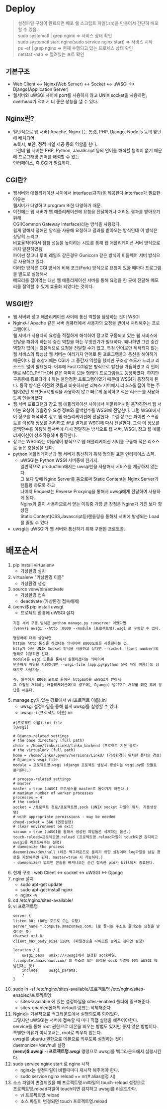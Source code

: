 # Deploy

>설정파일 구성이 완료되면 배포 쉘 스크립트 파일(.sh)을 만들어서 간단히 배포 할 수 있음.<br>
>sudo systemctl | grep nginx => 서비스 상태 확인<br>
>sudo systemctl start nginx(sudo service nginx start) => 서비스 시작<br>
>ps -ef | grep nginx => 현재 수행되고 있는 프로세스 상태 확인<br>
>netstat -nap => 열려있는 포트 확인


## 기본구조
- Web Client <-> Nginx(Web Server) <-> Socket <-> uWSGI <-> Django(Application Server)
- 웹서버와 uWSGI 사이에 port를 사용하지 않고 UNIX socket을 사용하면, overhead가 적어서 더 좋은 성능을 낼 수 있다.

## Nginx란?
- 일반적으로 웹 서버( Apache, Nginx )는 톰캣, PHP, Django, Node.js 등의 앞단에 배치되어<br> 프록시, 보안, 정적 파일 제공 등의 역할을 한다.<br>
  그런데 웹 서버는 PHP, Python, JavaScript 등의 언어를 해석할 능력이 없기 때문에 프로그래밍 언어를 해석할 수 있는<br> 인터페이스, 즉 CGI가 필요하다.

## CGI란?
- 웹서버와 애플리케이션 사이에서 interface(규칙)을 제공한다.Interface가 필요한 이유는<br> 웹서버가 다양하고 program 또한 다양하기 때문.
- 이전에는 웹 서버가 웹 애플리케이션에 요청을 전달하거나 처리된 결과를 받아오기 위해<br> CGI(Common Gateway Interface)라는 방식을 사용했다.<br>
쉽게 말해서 정해진 양식을 사용해 요청하고 결과를 받아오는 방식인데 이 방식은 상당히 느리고<br> 비효율적이여서 점점 성능을 높이려는 시도를 통해 웹 애플리케이션 서버 방식으로까지 발전하였음.<br>
파이썬 장고나 루비 레일즈 같은경우 Gunicorn 같은 방식의 미들웨어 서버 방식으로 사용하고 있다.<br> 이러한 방식은 CGI 방식에 비해 포크(Fork) 방식으로 요청이 있을 때마다 프로그램을 별도로 실행해서<br>
메모리를 잡아먹는 대신 웹 애플리케이션 서버를 통해 요청을 한 곳에 전달해 메모리를 절약할 수 있게 효율화 되었다는 것이다. 

## WSGI란?
- 웹 서버와 장고 애플리케이션 사이에 통신 역할을 담당하는 것이 WSGI
- Nginx나 Apache 같은 서버 컴퓨터에서 사용자의 요청을 받아서 처리해주는 프로그램이다. <br>웹 서버가 사용자의 요청을 적절하게 해석하여 
장고로 구동되고 있는 웹 서비스에 전달을 해줘야 하는데 중간 역할을 하는 무엇인가가 필요하다. 왜나하면 그런 중간 역할자 없이는 효율적으로 요청을 전달할 수가 없고, 
특정 언어로만 제작되지 않는 웹 서비스의 특성상 웹 서버는 여러가지 언어로 된 프로그램들과 통신을 해야하기 때문이다.
웹 초창기에는 CGI가 그 중간자 역할을 했지만 구조상 속도가 느리고 리소스도 많이 필요했다. 이후에 Fast CGI같은 방식으로 발전을 거듭하였고
각 언어별로 MOD_PYTHON 같은 아파치 모듈 형태의 프로그램들도 등장하였다. 하지만 구동중에 종료되거나 하는 불안정한 프로그램이였기 때문에
WSGI가 등장하게 된다. 동작 방식은 이전의 것들과 비슷하지만 리눅스 서버에서 리소스를 잡아 먹는 주범이었던 포크(Fork)방식을 사용하지 않고
빠르게 동작하고 적은 리소스를 사용하도록 만들어졌다.
- 웹 서버 프로그램과 장고 웹 애플리케이션 사이에서 미들웨어처럼 동작하면서 웹 서버는 요청이 있을경우 요청 정보와 콜백함수를 WSGI에 전달한다.
그럼 WSGI에서 이 정보를 해석하여 장고 웹 애플리케이션에 전달한다. 그럼 장고는 파이썬 스크립트를 이용해 정보를 처리하고 끝낸 결과를 WSGI에 다시 전달한다.
그럼 이 정보를 콜백함수를 이용해 웹서버에 다시 전달하는 방식으로 웹 서버, WSGI, 장고 웹 애플리케이션이 상호작용하며
동작한다.
- 장고는 WSGI라는 미들웨어 방식으로 웹 애플리케이션 서버를 구동해 적은 리소스로 높은 효율성을 낸다.
- python 애플리케이션과 웹 서버가 통신하기 위해 정의된 표준 인터페이스 스펙.<br>
  - uWSGI는 Python WSGI 서버중에 한가지.<br>
  일반적으로 production에서는 uwsgi만을 사용해서 서비스를 제공하지 않는다.<br>
  그 보다 앞에 Nginx Server를 둠으로써 Static Content는 Nginx Server가 핸들링 하도록 하고<br>
  나머지 Request는 Reverse Proxying을 통해서 uwsgi에게 전달하여 사용하게 된다.<br>
  Nginx와 같이 사용하므로서 얻는 이득중 가장 큰 장점은 Nginx가 가진 보다 향상된<br> Static Content(CSS,Javascript등)핸들링을 통해서
  서버에 발생되는 Load를 줄일 수 있다
- uwsgi는 uWSGI가 웹 서버와 통신하기 위해 구현된 프로토콜.


# 배포순서
1. pip install virtualenv
   - 가상환경 설치
2. virtualenv "가상환경 이름"
   - 가상환경 생성
3. source venv/bin/activate
   - 가상환경 접속
   - deactivate (가상환경 접속해제)
4. (venv)$ pip install uwsgi
   - 프로젝트 환경에 uWSGI 설치
    ````
    기존 서버 구동 방식은 python manage.py runserver 이였다면
    (venv)$ uwsgi --http :8000 --module (프로젝트명).wsgi 로 구동할 수 있다.
    
    명령어에 대해 설명하면
    http는 http 통신을 하겠다는 의미이며 8000포트를 사용한다는 것.
    http가 아닌 UNIX Socket 방식을 사용하고 싶다면 --socket :[port number]의 형태로 이용하면 된다.
    module은 wsgi 모듈을 통해서 실행하겠다는 의미이며
    단순하게 파일을 사용하려면 --wsgi-file [app.py(python 실행 파일 이름)]의 형태로도 사용가능.
    
    즉, 외부에서 8000 포트로 들어온 http요청을 uWSGI가 받아서
    그 요청을 처리하는 애플리케이션에(이 경우에는 Django) 넘겨주고 처리를 해준 후에 응답을 해준다.
    ````
5. manage.py가 있는 경로에서 vi (프로젝트 이름).ini
   - uwsgi 설정파일을 통해 쉽게 uwsgi를 실행할 수 있다.
   - uwsgi -i (프로젝트 이름).ini
    ```
    #(프로젝트 이름).ini file
    [uwsgi]
    
    # Django-related settings
    # the base directory (full path)
    chdir = /home/linku/LinkU/linku_backend (프로젝트 기본 경로)
    # the virtualenv (full path)
    home = /home/linku/.pyenv/versions/LinkU/ (가상환경이 위치한 폴더의 경로)
    # Django's wsgi file
    module = 프로젝트명.wsgi (django 프로젝트 생성시 생성되는 wsgi.py를 모듈로 불러온다.)
    
    # process-related settings
    # master
    master = true (uWSGI 프로세스를 master로 돌아가게 해준다.)
    # maximum number of worker processes
    processes = 4
    # the socket
    socket = /프로젝트 경로/프로젝트명.sock (UNIX socket 파일의 위치. 자동생성됌)
    # with appropriate permissions - may be needed
    chmod-socket = 666 (권한설정)
    # clear environment on exit
    vacuum = true (uWSGI를 통해서 생성된 파일들은 삭제하는 옵션.)
    touch-reload=프로젝트명.reload (프로젝트명.reload파일이 touch되면 감지하고 uwsgi를 리로드해주는 설정)
    # daemonize the process
    daemonize=/dev/null (데몬 백그라운드로 돌리기 위한 설정이며 log파일을 남길 경로를 지정해주면 된다. master=true 시 가능하다.)
    - daemonize가 없으면 콘솔을 빠져나오는 순간 접속한 pid가 kill되서 종료된다.    
    ```
6. 현재 구조 : web Client <-> socket <-> uWSGI <-> Django
7. nginx 설치
   - sudo apt-get update
   - sudo apt-get install nginx
   - nginx -v
8. cd /etc/nginx/sites-available/
9. vi 프로젝트명
    ```
    server {
    listen 80; (80번 포트로 오는 요청)
    server_name *.compute.amazonaws.com; (로 끝나는 주소로 들어오는 요청을 받겠다는 뜻)
    charset utf-8;
    client_max_body_size 128M; (파일전송을 사이즈를 늘리고 싶다면 설정) 

    location / {
        uwsgi_pass  unix:///uwsgi에서 설정한 sock파일; (.compute.amazonaws.com/ 의 주소로 오는 요청을 sock 파일에 담아 uWSGI 에 넘긴다는 뜻)
        include     uwsgi_params;
        }
    }
    ```
10. sudo ln -sf /etc/nginx/sites-available/프로젝트명 /etc/nginx/sites-enabled/프로젝트명
    - sites-available 에 있는 설정파일을 sites-enabled 폴더에 링크해준다.
    - sites-enabled폴더의 default 링크는 삭제해준다.
11. Nginx는 기본적으로 백그라운드에서 실행되도록 되어있다. <br>
    그렇지만 uWSGI는 서버에 접속할 때 마다 직접 실행을 해주어야한다.<br>
    service를 통해 root 권한으로 데몬을 띄우는 방법도 있지만 좋지 않은 방법이다.<br>
    특별한 이유가 아니고서는, root로 띄우지 않는다.<br>
    uwsgi를 ubuntu 권한으로 데몬으로 띄우도록 설정하는 것이 daemonize=/dev/null 설정<br>
    **(venv)$ uwsgi -i 프로젝트명.wsgi** 명령으로 uwsgi를 백그라운드에서 실행시킨다.
12. sudo service nginx start 로 nginx 시작
    - nginx는 설정파일이 바뀔때마다 재시작 해주어야 한다.
    - sudo service nginx reload == nr(# alias설정 시)
13. 소스 파일이 변경되었을 때 프로젝트명.ini파일의 touch-reload 설정으로<br> 프로젝트명.reload파일이 touch되면 감지하고 uwsgi를 리로드한다.
    - vi 프로젝트명.reload
    - 소스 파일이 변경되면 touch 프로젝트명.reload